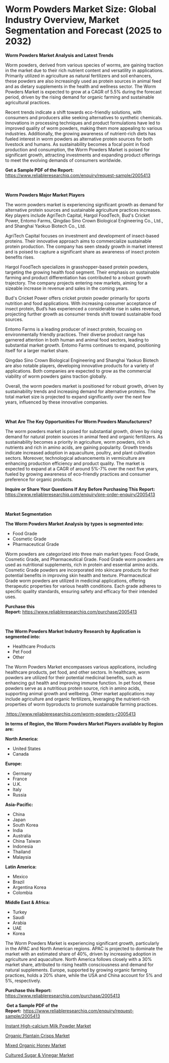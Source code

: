 <p><h1>Worm Powders Market Size: Global Industry Overview, Market Segmentation and Forecast (2025 to 2032)</h1></p><p><strong>Worm Powders Market Analysis and Latest Trends</strong></p>
<p><p>Worm powders, derived from various species of worms, are gaining traction in the market due to their rich nutrient content and versatility in applications. Primarily utilized in agriculture as natural fertilizers and soil enhancers, these powders are also increasingly used as protein sources in animal feed and as dietary supplements in the health and wellness sector. The Worm Powders Market is expected to grow at a CAGR of 5.5% during the forecast period, driven by the rising demand for organic farming and sustainable agricultural practices.</p><p>Recent trends indicate a shift towards eco-friendly solutions, with consumers and producers alike seeking alternatives to synthetic chemicals. Innovations in processing techniques and product formulations have led to improved quality of worm powders, making them more appealing to various industries. Additionally, the growing awareness of nutrient-rich diets has fueled interest in worm powders as alternative protein sources for both livestock and humans. As sustainability becomes a focal point in food production and consumption, the Worm Powders Market is poised for significant growth, attracting investments and expanding product offerings to meet the evolving demands of consumers worldwide.</p></p>
<p><strong>Get a Sample PDF of the Report:&nbsp;</strong> <a href="https://www.reliableresearchiq.com/enquiry/request-sample/2005413?utm_campaign=1141&utm_medium=2&utm_source=Github&utm_content=ia&utm_term=15022025&utm_id=worm-powders">https://www.reliableresearchiq.com/enquiry/request-sample/2005413</a></p>
<p>&nbsp;</p>
<p><strong>Worm Powders Major Market Players</strong></p>
<p><p>The worm powders market is experiencing significant growth as demand for alternative protein sources and sustainable agriculture practices increases. Key players include AgriTech Capital, Hargol FoodTech, Bud's Cricket Power, Entomo Farms, Qingdao Sino Crown Biological Engineering Co., Ltd., and Shanghai Yaokuo Biotech Co., Ltd.</p><p>AgriTech Capital focuses on investment and development of insect-based proteins. Their innovative approach aims to commercialize sustainable protein production. The company has seen steady growth in market interest and is poised to capture a significant share as awareness of insect protein benefits rises.</p><p>Hargol FoodTech specializes in grasshopper-based protein powders, targeting the growing health food segment. Their emphasis on sustainable farming and product differentiation has contributed to a robust growth trajectory. The company projects entering new markets, aiming for a sizeable increase in revenue and sales in the coming years.</p><p>Bud's Cricket Power offers cricket protein powder primarily for sports nutrition and food applications. With increasing consumer acceptance of insect protein, Bud’s has experienced a considerable rise in sales revenue, projecting further growth as consumer trends shift toward sustainable food sources.</p><p>Entomo Farms is a leading producer of insect protein, focusing on environmentally friendly practices. Their diverse product range has garnered attention in both human and animal food sectors, leading to substantial market growth. Entomo Farms continues to expand, positioning itself for a larger market share.</p><p>Qingdao Sino Crown Biological Engineering and Shanghai Yaokuo Biotech are also notable players, developing innovative products for a variety of applications. Both companies are expected to grow as the commercial viability of worm powders gains traction globally.</p><p>Overall, the worm powders market is positioned for robust growth, driven by sustainability trends and increasing demand for alternative proteins. The total market size is projected to expand significantly over the next few years, influenced by these innovative companies.</p></p>
<p>&nbsp;</p>
<p><strong>What Are The Key Opportunities For Worm Powders Manufacturers?</strong></p>
<p><p>The worm powders market is poised for substantial growth, driven by rising demand for natural protein sources in animal feed and organic fertilizers. As sustainability becomes a priority in agriculture, worm powders, rich in nutrients and rich in amino acids, are gaining popularity. Growth trends indicate increased adoption in aquaculture, poultry, and plant cultivation sectors. Moreover, technological advancements in vermiculture are enhancing production efficiency and product quality. The market is expected to expand at a CAGR of around 5%-7% over the next five years, fueled by growing awareness of eco-friendly practices and consumer preference for organic products.</p></p>
<p><strong>Inquire or Share Your Questions If Any Before Purchasing This Report:</strong> <a href="https://www.reliableresearchiq.com/enquiry/pre-order-enquiry/2005413?utm_campaign=1141&utm_medium=2&utm_source=Github&utm_content=ia&utm_term=15022025&utm_id=worm-powders">https://www.reliableresearchiq.com/enquiry/pre-order-enquiry/2005413</a></p>
<p>&nbsp;</p>
<p><strong>Market Segmentation</strong></p>
<p><strong>The Worm Powders Market Analysis by types is segmented into:</strong></p>
<p><ul><li>Food Grade</li><li>Cosmetic Grade</li><li>Pharmaceutical Grade</li></ul></p>
<p><p>Worm powders are categorized into three main market types: Food Grade, Cosmetic Grade, and Pharmaceutical Grade. Food Grade worm powders are used as nutritional supplements, rich in protein and essential amino acids. Cosmetic Grade powders are incorporated into skincare products for their potential benefits in improving skin health and texture. Pharmaceutical Grade worm powders are utilized in medicinal applications, offering therapeutic properties for various health conditions. Each grade adheres to specific quality standards, ensuring safety and efficacy for their intended uses.</p></p>
<p><strong>Purchase this Report:&nbsp;</strong><a href="https://www.reliableresearchiq.com/purchase/2005413?utm_campaign=1141&utm_medium=2&utm_source=Github&utm_content=ia&utm_term=15022025&utm_id=worm-powders">https://www.reliableresearchiq.com/purchase/2005413</a></p>
<p>&nbsp;</p>
<p><strong>The Worm Powders Market Industry Research by Application is segmented into:</strong></p>
<p><ul><li>Healthcare Products</li><li>Pet Food</li><li>Other</li></ul></p>
<p><p>The Worm Powders Market encompasses various applications, including healthcare products, pet food, and other sectors. In healthcare, worm powders are utilized for their potential medicinal benefits, such as enhancing gut health and improving immune function. In pet food, these powders serve as a nutritious protein source, rich in amino acids, supporting animal growth and wellbeing. Other market applications may include agriculture and organic fertilizers, leveraging the nutrient-rich properties of worm byproducts to promote sustainable farming practices.</p></p>
<p><a href="https://www.reliableresearchiq.com/worm-powders-r2005413?utm_campaign=1141&utm_medium=2&utm_source=Github&utm_content=ia&utm_term=15022025&utm_id=worm-powders">&nbsp;https://www.reliableresearchiq.com/worm-powders-r2005413</a></p>
<p><strong>In terms of Region, the Worm Powders Market Players available by Region are:</strong></p>
<p>
    <p> <strong> North America: </strong>
        <ul>
            <li>United States</li>
            <li>Canada</li>
        </ul>
        </p> 
    <p> <strong> Europe: </strong>
        <ul>
            <li>Germany</li>
            <li>France</li>
            <li>U.K.</li>
            <li>Italy</li>
            <li>Russia</li>
        </ul>
        </p> 
    <p> <strong> Asia-Pacific: </strong>
        <ul>
            <li>China</li>
            <li>Japan</li>
            <li>South Korea</li>
            <li>India</li>
            <li>Australia</li>
            <li>China Taiwan</li>
            <li>Indonesia</li>
            <li>Thailand</li>
            <li>Malaysia</li>
        </ul>
        </p> 
    <p> <strong> Latin America: </strong>
        <ul>
            <li>Mexico</li>
            <li>Brazil</li>
            <li>Argentina Korea</li>
            <li>Colombia</li>
        </ul>
        </p> 
    <p> <strong> Middle East & Africa: </strong>
        <ul>
            <li>Turkey</li>
            <li>Saudi</li>
            <li>Arabia</li>
            <li>UAE</li>
            <li>Korea</li>
        </ul>
    </p>
    </p>
<p><p>The Worm Powders Market is experiencing significant growth, particularly in the APAC and North American regions. APAC is projected to dominate the market with an estimated share of 40%, driven by increasing adoption in agriculture and aquaculture. North America follows closely with a 30% market share, attributed to rising health consciousness and demand for natural supplements. Europe, supported by growing organic farming practices, holds a 20% share, while the USA and China account for 5% and 5%, respectively.</p></p>
<p><strong>Purchase this Report: </strong><a href="https://www.reliableresearchiq.com/purchase/2005413?utm_campaign=1141&utm_medium=2&utm_source=Github&utm_content=ia&utm_term=15022025&utm_id=worm-powders">https://www.reliableresearchiq.com/purchase/2005413</a></p>
<p>&nbsp;<strong>Get a Sample PDF of the Report:&nbsp;&nbsp;</strong><a href="https://www.reliableresearchiq.com/enquiry/request-sample/2005413?utm_campaign=1141&utm_medium=2&utm_source=Github&utm_content=ia&utm_term=15022025&utm_id=worm-powders">https://www.reliableresearchiq.com/enquiry/request-sample/2005413</a></p>
<p><strong></strong></p>
<p><p><a href="https://github.com/hamremunazm4/Market-Research-Report-List-1/blob/main/instant-high-calcium-milk-powder-market.md?utm_campaign=1141&utm_medium=2&utm_source=Github&utm_content=ia&utm_term=15022025&utm_id=worm-powders">Instant High-calcium Milk Powder Market</a></p><p><a href="https://github.com/boccalyver5k/Market-Research-Report-List-1/blob/main/organic-plantain-crisps-market.md?utm_campaign=1141&utm_medium=2&utm_source=Github&utm_content=ia&utm_term=15022025&utm_id=worm-powders">Organic Plantain Crisps Market</a></p><p><a href="https://github.com/plawragarile/Market-Research-Report-List-1/blob/main/mixed-organic-honey-market.md?utm_campaign=1141&utm_medium=2&utm_source=Github&utm_content=ia&utm_term=15022025&utm_id=worm-powders">Mixed Organic Honey Market</a></p><p><a href="https://github.com/toqiourir/Market-Research-Report-List-1/blob/main/cultured-sugar-vinegar-market.md?utm_campaign=1141&utm_medium=2&utm_source=Github&utm_content=ia&utm_term=15022025&utm_id=worm-powders">Cultured Sugar & Vinegar Market</a></p></p>